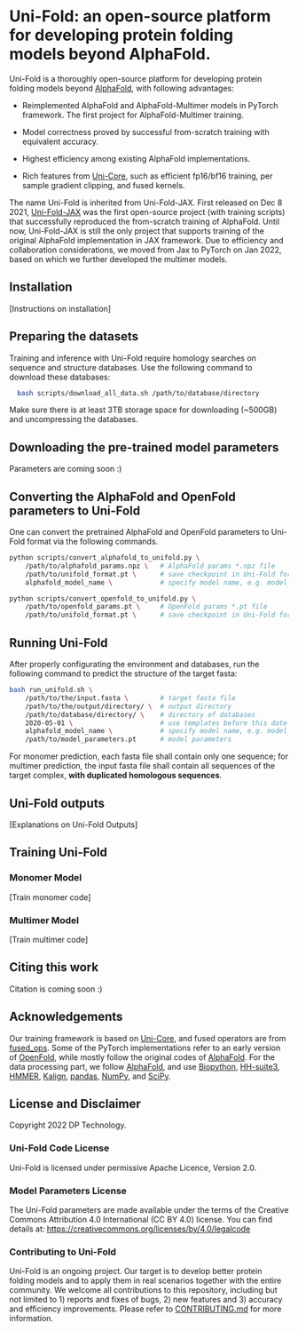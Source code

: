 # Uni-Fold: an open-source platform for developing protein folding models beyond AlphaFold.

Uni-Fold is a thoroughly open-source platform for developing protein folding models beyond [AlphaFold](https://github.com/deepmind/alphafold/), with following advantages:

- Reimplemented AlphaFold and AlphaFold-Multimer models in PyTorch framework. The first project for AlphaFold-Multimer training.

- Model correctness proved by successful from-scratch training with equivalent accuracy.

- Highest efficiency among existing AlphaFold implementations.

- Rich features from [Uni-Core](https://github.com/dptech-corp/Uni-Core/), such as efficient fp16/bf16 training, per sample gradient clipping, and fused kernels.

The name Uni-Fold is inherited from Uni-Fold-JAX. First released on Dec 8 2021, [Uni-Fold-JAX](https://github.com/dptech-corp/Uni-Fold-jax) was the first open-source project (with training scripts) that successfully reproduced the from-scratch training of AlphaFold. Until now, Uni-Fold-JAX is still the only project that supports training of the original AlphaFold implementation in JAX framework. Due to efficiency and collaboration considerations, we moved from Jax to PyTorch on Jan 2022, based on which we further developed the multimer models.


## Installation

[Instructions on installation]


## Preparing the datasets

Training and inference with Uni-Fold require homology searches on sequence and structure databases. Use the following command to download these databases:

```bash
  bash scripts/download_all_data.sh /path/to/database/directory
```

Make sure there is at least 3TB storage space for downloading (~500GB) and uncompressing the databases.


## Downloading the pre-trained model parameters

Parameters are coming soon :)

<!-- Inferenece and finetuning with Uni-Fold requires pretrained model parameters. Use the following command to download the parameters: -->

## Converting the AlphaFold and OpenFold parameters to Uni-Fold
One can convert the pretrained AlphaFold and OpenFold parameters to Uni-Fold format via the following commands.
```bash
python scripts/convert_alphafold_to_unifold.py \
    /path/to/alphafold_params.npz \   # AlphaFold params *.npz file
    /path/to/unifold_format.pt \      # save checkpoint in Uni-Fold format
    alphafold_model_name \            # specify model name, e.g. model_2_af2, multimer_af2
```

```bash
python scripts/convert_openfold_to_unifold.py \
    /path/to/openfold_params.pt \     # OpenFold params *.pt file
    /path/to/unifold_format.pt \      # save checkpoint in Uni-Fold format
```
## Running Uni-Fold

After properly configurating the environment and databases, run the following command to predict the structure of the target fasta:

```bash
bash run_unifold.sh \
    /path/to/the/input.fasta \        # target fasta file
    /path/to/the/output/directory/ \  # output directory
    /path/to/database/directory/ \    # directory of databases
    2020-05-01 \                      # use templates before this date
    alphafold_model_name \            # specify model name, e.g. model_2_af2, multimer_af2
    /path/to/model_parameters.pt      # model parameters
```

For monomer prediction, each fasta file shall contain only one sequence; for multimer prediction, the input fasta file shall contain all sequences of the target complex, **with duplicated homologous sequences**.

## Uni-Fold outputs

[Explanations on Uni-Fold Outputs]

## Training Uni-Fold

### Monomer Model

[Train monomer code]

### Multimer Model

[Train multimer code]

## Citing this work

Citation is coming soon :)

<!-- If you use the code or data in this package, please cite:

```bibtex

``` -->

## Acknowledgements

Our training framework is based on [Uni-Core](https://github.com/dptech-corp/Uni-Core/), and fused operators are from [fused_ops](https://github.com/guolinke/fused_ops/). Some of the PyTorch implementations refer to an early version of [OpenFold](https://github.com/aqlaboratory/openfold), while mostly follow the original codes of [AlphaFold](https://github.com/deepmind/alphafold/). For the data processing part, we follow [AlphaFold](https://github.com/deepmind/alphafold/), and use [Biopython](https://biopython.org/), [HH-suite3](https://github.com/soedinglab/hh-suite/), [HMMER](http://eddylab.org/software/hmmer/), [Kalign](https://msa.sbc.su.se/cgi-bin/msa.cgi), [pandas](https://pandas.pydata.org/), [NumPy](https://numpy.org/), and [SciPy](https://scipy.org/).

## License and Disclaimer

Copyright 2022 DP Technology.

### Uni-Fold Code License

Uni-Fold is licensed under permissive Apache Licence, Version 2.0.

### Model Parameters License

The Uni-Fold parameters are made available under the terms of the Creative Commons Attribution 4.0 International (CC BY 4.0) license. You can find details at: https://creativecommons.org/licenses/by/4.0/legalcode

### Contributing to Uni-Fold

Uni-Fold is an ongoing project. Our target is to develop better protein folding models and to apply them in real scenarios together with the entire community. We welcome all contributions to this repository, including but not limited to 1) reports and fixes of bugs, 2) new features and 3) accuracy and efficiency improvements. Please refer to [CONTRIBUTING.md](CONTRIBUTING.md) for more information.

